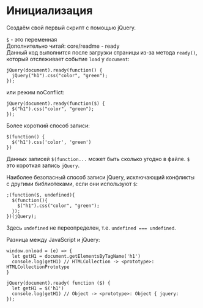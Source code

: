 # Инициализация
Создаём свой первый скрипт с помощью jQuery.

`$` - это переменная  
Дополнительно читай: core/readme - ready  
Данный код выполнится после загрузки страницы из-за метода `ready()`, который отслеживает событие `load` у `document`:

    jQuery(document).ready(function() {
      jQuery("h1").css("color", "green");
    });

или режим noConflict:

    jQuery(document).ready(function($) {
      $("h1").css("color", "green");
    });

Более короткий способ записи:

    $(function() {
      $('h1').css('color', 'green')
    })

Данных записей `$(function...` может быть сколько угодно в файле. `$` это короткая запись `jQuery`.

Наиболее безопасный способ записи jQuery, исключающий конфликты с другими библиотеками, если они используют `$`:

    ;(function($, undefined){
      $(function(){
        $("h1").css("color", "green");
      });
    })(jQuery);

Здесь `undefined` не переопределен, т.е. `undefined === undefined`.

Разница между JavaScript и jQuery:

    window.onload = (e) => {
      let getH1 = document.getElementsByTagName('h1')
      console.log(getH1) // HTMLCollection -> <prototype>: HTMLCollectionPrototype
    }

    jQuery(document).ready( function ($) {
      let getH1 = $('h1')
      console.log(getH1) // Object -> <prototype>: Object { jquery: 
    });

